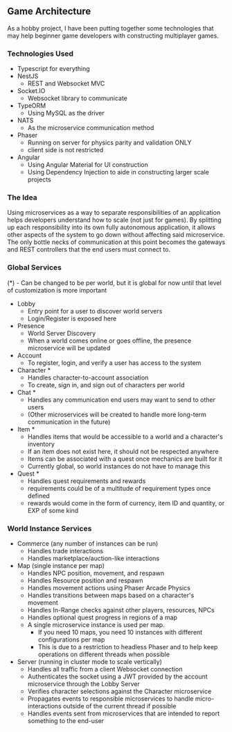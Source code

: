 ## Game Architecture

As a hobby project, I have been putting together some technologies that may help beginner game developers with
constructing multiplayer games.

### Technologies Used
- Typescript for everything
- NestJS 
    - REST and Websocket MVC
- Socket.IO 
    - Websocket library to communicate
- TypeORM 
    - Using MySQL as the driver
- NATS 
    - As the microservice communication method
- Phaser 
    - Running on server for physics parity and validation ONLY
    - client side is not restricted
- Angular
    - Using Angular Material for UI construction
    - Using Dependency Injection to aide in constructing larger scale projects

### The Idea

Using microservices as a way to separate responsibilities of an application helps developers understand how to
scale (not just for games).
By splitting up each responsibility into its own fully autonomous application, it allows other aspects of
the system to go down without affecting said microservice. 
The only bottle necks of communication at this point becomes the gateways and REST controllers that the end users
must connect to.

### Global Services
(*) - Can be changed to be per world, but it is global for now until that level of customization is more important

- Lobby
    - Entry point for a user to discover world servers
    - Login/Register is exposed here
- Presence
    - World Server Discovery
    - When a world comes online or goes offline, the presence microservice will be updated
- Account
    - To register, login, and verify a user has access to the system
- Character *
    - Handles character-to-account association
    - To create, sign in, and sign out of characters per world
- Chat *
    - Handles any communication end users may want to send to other users
    - (Other microservices will be created to handle more long-term communication in the future)
- Item *
    - Handles items that would be accessible to a world and a character's inventory
    - If an item does not exist here, it should not be respected anywhere
    - Items can be associated with a quest once mechanics are built for it
    - Currently global, so world instances do not have to manage this
- Quest *
    - Handles quest requirements and rewards
    - requirements could be of a multitude of requirement types once defined
    - rewards would come in the form of currency, item ID and quantity, or EXP of some kind

### World Instance Services

- Commerce (any number of instances can be run)
    - Handles trade interactions
    - Handles marketplace/auction-like interactions
- Map (single instance per map)
    - Handles NPC position, movement, and respawn
    - Handles Resource position and respawn
    - Handles movement actions using Phaser Arcade Physics
    - Handles transitions between maps based on a character's movement
    - Handles In-Range checks against other players, resources, NPCs
    - Handles optional quest progress in regions of a map
    - A single microservice instance is used per map.
        - If you need 10 maps, you need 10 instances with different configurations per map
        - This is due to a restriction to headless Phaser and to help keep operations on different threads when possible
- Server (running in cluster mode to scale vertically)
    - Handles all traffic from a client Websocket connection
    - Authenticates the socket using a JWT provided by the account microservice through the Lobby Server
    - Verifies character selections against the Character microservice
    - Propagates events to responsible microservices to handle micro-interactions outside of the current thread if possible
    - Handles events sent from microservices that are intended to report something to the end-user
